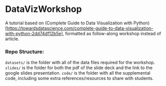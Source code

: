# DataVizWorkshop

A tutorial based on (Complete Guide to Data Visualization with Python)[https://towardsdatascience.com/complete-guide-to-data-visualization-with-python-2dd74df12b5e], formatted as follow-along workshop instead of article.


### Repo Structure:
`datasets/` is the folder with all of the data files required for the workshop.
`slides/` is the folder for both the pdf of the slide deck and the link to the google slides presentation.
`code/` is the folder with all the supplemental code, including some extra references/resources to share with students.
